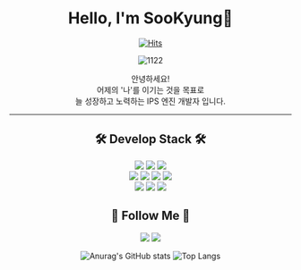 <div align = "center">

# Hello, I'm SooKyung👋

[![Hits](https://hits.seeyoufarm.com/api/count/incr/badge.svg?url=https%3A%2F%2Fgithub.com%2Fyoo-soo&count_bg=%23D3A0D5&title_bg=%23EF9595&icon=tencentqq.svg&icon_color=%23E7E7E7&title=hits&edge_flat=false)](https://github.com/yoo-soo)

![1122](https://github.com/yoo-soo/yoo-soo/assets/80819675/aa4ebeaf-b665-493f-a72f-3cceea877791)

안녕하세요!<br/>
어제의 '나'를 이기는 것을 목표로<br/>
늘 성장하고 노력하는 IPS 엔진 개발자 입니다.

* * * * * * * *

## 🛠 Develop Stack 🛠
<div>
<img src="https://img.shields.io/badge/C-83B81A?style=flat-square&logo=C&logoColor=black"/>
<img src="https://img.shields.io/badge/Python-3776AB?style=flat-square&logo=Python&logoColor=white"/>
<img src="https://img.shields.io/badge/JAVA-FCC624?style=flat-square&logo=JAVA&logoColor=black"/><br/>
<img src="https://img.shields.io/badge/Linux-FCC624?style=flat-square&logo=Linux&logoColor=black"/>

<img src="https://img.shields.io/badge/Kubernetes-3874D8?style=flat-square&logo=Kubernetes&logoColor=white"/>
<img src="https://img.shields.io/badge/DevOps-A9225C?style=flat-square&logo=Azure DevOps&logoColor=white"/>
<img src="https://img.shields.io/badge/Docker-2496ED?style=flat-square&logo=Docker&logoColor=white"/><br/>
<img src="https://img.shields.io/badge/Git-F05032?style=flat-square&logo=Git&logoColor=white"/>
<img src="https://img.shields.io/badge/GitLab-FC6D26?style=flat-square&logo=GitLab&logoColor=white"/>
<img src="https://img.shields.io/badge/VMware-FF61F6?style=flat-square&logo=VMware&logoColor=black"/>
</div>

## 🥝 Follow Me 🥝
<a href="https://ysoo0103.tistory.com/"><img src="https://img.shields.io/badge/Tistory-FF9E0F?style=flat-square&logo=Tistory&logoColor=white&link=https://sienna1022.tistory.com/"/></a>
<a href="https://github.com/yoo-soo"><img src="https://img.shields.io/badge/GitHub-181717?style=flat-square&logo=GitHub&logoColor=white&link=https://github.com/yoo-soo"/></a>

![Anurag's GitHub stats](https://github-readme-stats.vercel.app/api?username=yoo-soo&show_icons=true&theme=dracula)   ![Top Langs](https://github-readme-stats.vercel.app/api/top-langs/?username=6810779s&layout=compact&theme=dracula)

</div>
